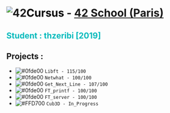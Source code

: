 # ![42](https://upload.wikimedia.org/wikipedia/commons/thumb/8/8d/42_Logo.svg/42px-42_Logo.svg.png)<span style="color:black">**Cursus**</span> - [42 School (Paris)](https://www.42.fr/)

## <span style="color:#00BABC">**Student : thzeribi [2019]**</span>

## Projects :
- ![#0fde00](https://via.placeholder.com/15/0fde00/000000?text=+) `Libft - 115/100`
- ![#0fde00](https://via.placeholder.com/15/0fde00/000000?text=+) `Netwhat - 100/100`
- ![#0fde00](https://via.placeholder.com/15/0fde00/000000?text=+) `Get_Next_Line - 107/100`
- ![#0fde00](https://via.placeholder.com/15/0fde00/000000?text=+) `FT_printf - 100/100`
- ![#0fde00](https://via.placeholder.com/15/FFD700/000000?text=+) `FT_server - 100/100`
- ![#FFD700](https://via.placeholder.com/15/FFD700/000000?text=+) `Cub3D - In_Progress`
